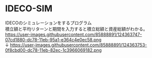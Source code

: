 # IDECO-SIM
IDECOのシミュレーションをするプログラム  
積立額と平均リターンと期間を入力すると積立総額と資産総額がわかる。  
https://user-images.githubusercontent.com/85888891/124363747-07cd1880-dc78-11eb-95a1-e364c4e0ec58.png  
         ↓
https://user-images.githubusercontent.com/85888891/124363753-0f8cbd00-dc78-11eb-82ec-1c3966069182.png
